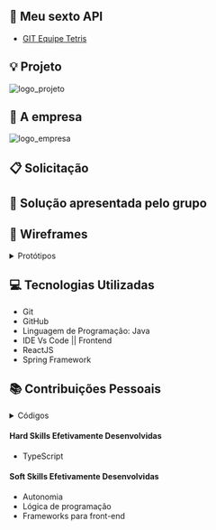 ## :rocket: Meu sexto API  
* [GIT Equipe Tetris]() 

## :bulb: Projeto 
![logo_projeto]()


## :briefcase: A empresa


![logo_empresa]()

## :clipboard: Solicitação 


## :pushpin: Solução apresentada pelo grupo


## :art: Wireframes
<details>
<summary>Protótipos</summary>
Tela de login <br>
![tela_login]()

Tela de cadastro de usuário <br>
![tela_cadastro_user]()

Tela de cadastro do Scrum Master <br>
![tela_cadastro_sm]()

Tela de cadastro do time dev <br>
![tela_cadastro_dev]()

Tela inicial<br>
![tela_inicial]()

Sala poker dos desenvolvedores <br>
![tela_login]()

Sala poker do Scrum master <br>
![tela_login]()
</details>

## :computer: Tecnologias Utilizadas
- Git
- GitHub
- Linguagem de Programação: Java
- IDE Vs Code || Frontend
- ReactJS
- Spring Framework


## :books: Contribuições Pessoais

<details>
<summary>Códigos</summary>
Código da tela de cadastro<br>
![register]()

Código da tela de cadastro<br>
![register1]()

Código da tela de cadastro<br>
![register2]()

Código da tela de cadastro<br>
![register3]()
</details>

#### Hard Skills Efetivamente Desenvolvidas
* TypeScript

#### Soft Skills Efetivamente Desenvolvidas
* Autonomia
* Lógica de programação
* Frameworks para front-end
